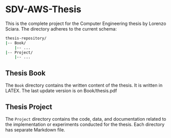 # SDV-AWS-Thesis

This is the complete project for the Computer Engineering thesis by Lorenzo Sciara. The directory adheres to the current schema:

```bash
thesis-repository/
|-- Book/
    |-- ...
|-- Project/
    |-- ...
```
## Thesis Book

The `Book` directory contains the written content of the thesis. It is written in LATEX. The last update version is on Book/thesis.pdf 

## Thesis Project

The `Project` directory contains the code, data, and documentation related to the implementation or experiments conducted for the thesis. Each directory has separate Markdown file.